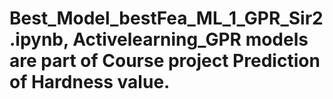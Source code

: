 # Best_Model_bestFea_ML_1_GPR_Sir2.ipynb, Activelearning_GPR models are part of Course project Prediction of Hardness value.
